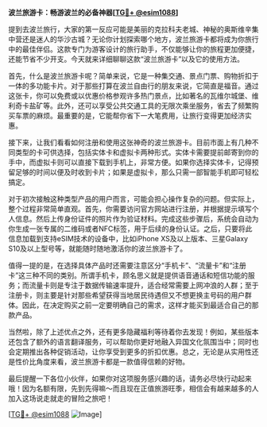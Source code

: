 **波兰旅游卡：畅游波兰的必备神器[[TG💪+ @esim1088](https://t.me/s/esim1088)]**

提到去波兰旅行，大家的第一反应可能是美丽的克拉科夫老城、神秘的奥斯维辛集中营还是迷人的华沙古城？无论你计划探索哪个地方，波兰旅游卡都将成为你旅行中的最佳伴侣。这款专门为游客设计的旅行助手，不仅能够让你的旅程更加便捷，还能节省不少开支。今天就来详细聊聊这款“波兰旅游卡”以及它的使用方法。

首先，什么是波兰旅游卡呢？简单来说，它是一种集交通、景点门票、购物折扣于一体的多功能卡片。对于那些打算在波兰自由行的朋友来说，它简直是福音。通过这张卡，你可以免费或以优惠价格参观许多热门景点，比如著名的瓦维尔城堡、维利奇卡盐矿等。此外，还可以享受公共交通工具的无限次乘坐服务，省去了频繁购买车票的麻烦。最重要的是，它能帮你省下一大笔费用，让旅行变得更加经济实惠。

接下来，让我们看看如何注册和使用这张神奇的波兰旅游卡。目前市面上有几种不同类型的卡可供选择，包括实体卡和虚拟卡两种形式。实体卡需要提前邮寄到你的手中，而虚拟卡则可以直接下载到手机上，非常方便。如果你选择实体卡，记得预留足够的时间以便及时收到卡片；如果是虚拟卡，那么只需一部智能手机即可轻松搞定。

对于初次接触这种类型产品的用户而言，可能会担心操作复杂的问题。但实际上，整个过程非常简单直观。首先，你需要访问官方网站进行注册，并根据提示填写个人信息。然后上传身份证件的照片作为验证材料。完成这些步骤后，系统会自动为你生成一张专属的二维码或者NFC标签，用于后续的身份认证。之后，只要将此信息加载到支持eSIM技术的设备中，比如iPhone XS及以上版本、三星Galaxy S10及以上型号等，就能随时随地激活你的波兰旅游卡了。

值得一提的是，在选择具体产品时还需要注意区分“手机卡”、“流量卡”和“注册卡”这三种不同的类别。所谓手机卡，顾名思义就是提供语音通话和短信功能的服务；而流量卡则是专注于数据传输速率提升，适合经常需要上网冲浪的人群；至于注册卡，则主要是针对那些希望获得当地居民待遇但又不想更换主号码的用户群体。因此，在决定购买之前一定要明确自己的需求，这样才能买到最适合自己的那款产品。

当然啦，除了上述优点之外，还有更多隐藏福利等待着你去发现！例如，某些版本还包含了额外的语言翻译服务，可以帮助你更好地融入异国文化氛围当中；同时也会定期推出各种促销活动，让你享受到更多的折扣优惠。总之，无论是从实用性还是性价比角度来看，波兰旅游卡都是一款值得信赖的好物。

最后提醒一下各位小伙伴，如果你对这项服务感兴趣的话，请务必尽快行动起来哦！因为名额有限，先到先得嘛～而且现在正值旅游旺季，相信会有越来越多的人加入这场说走就走的冒险之旅吧！

[[TG💪+ @esim1088](https://t.me/s/esim1088) ![Image](https://i.postimg.cc/4NQfJmqS/Snipaste-2025-05-13-00-14-12.png)]